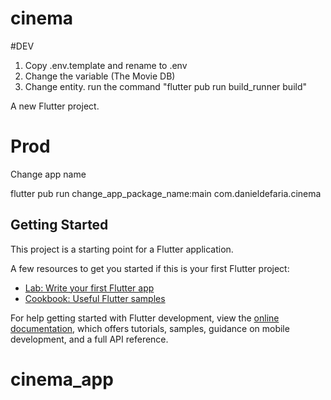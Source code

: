 # cinema

#DEV

1. Copy .env.template and rename to .env
2. Change the variable (The Movie DB)
3. Change entity. run the command "flutter pub run build_runner build"


A new Flutter project.

# Prod
Change app name

flutter pub run change_app_package_name:main com.danieldefaria.cinema

## Getting Started

This project is a starting point for a Flutter application.

A few resources to get you started if this is your first Flutter project:

- [Lab: Write your first Flutter app](https://docs.flutter.dev/get-started/codelab)
- [Cookbook: Useful Flutter samples](https://docs.flutter.dev/cookbook)

For help getting started with Flutter development, view the
[online documentation](https://docs.flutter.dev/), which offers tutorials,
samples, guidance on mobile development, and a full API reference.
# cinema_app
